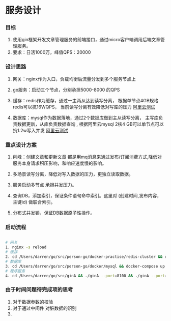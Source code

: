 

# 服务设计


### 目标
1. 使用gin框架开发文章管理服务的前端接口，通过micro客户端调用后端文章管理服务。
2. 要求：日活1000万，峰值QPS：20000


### 设计思路

1. 网关：nginx作为入口，负载均衡后流量分发到多个服务节点上

2. go服务：启动三个节点，分别承担5000-8000 的QPS

3. 缓存：redis作为缓存，通过一主两从达到读写分离，
    根据单节点4GB规格redis可以抗16WQPS， 当前读写分离有效降低对写库的压力  [阿里云测试](https://help.aliyun.com/document_detail/100453.html)

4. 数据库：mysql作为数据落地，通过2个数据库做到主从读写分离，
    主写库负责数据更新，从库负责数据查询 , 根据阿里云mysql 2核4 GB可以单节点可以抗1.2w写入并发 [阿里云测试](https://help.aliyun.com/document_detail/53638.htm?spm=a2c4g.11186623.0.0.738865d7fwc33o#concept-8031) 



### 重点设计方案

1. 削峰：创建文章和更新文章 都是用mq消息来通过发布/订阅消费方式,降低对服务本身请求积压影响，和响应速度慢的影响。
 
2. 多场景读写分离，降低对写入数据的压力，更独立读取数据。

3. 服务启动多节点 承担并发压力。

4. 查询DB，添加索引，保证条件语句命中索引。这里对 (创建时间,发布内容，主键id) 做联合索引。

5. 分布式并发锁，保证DB数据原子性操作。

### 启动流程

```bash

# 网关
1. nginx -s reload
# 缓存
2. cd /Users/darren/go/src/person-go/docker-practise/redis-cluster && docker-compose up
# 数据库
3. cd /Users/darren/go/src/person-go/docker/mysql && docker-compose up
# 程序服务
4. cd /Users/darren/go/src/ginA && ./ginA --port=8100 && ./ginA --port=8200 && ./ginA --port=8300


```

### 由于时间问题待完成项的思考

1. 对于数据参数的校验 
2. 对于通过中间件 对脏数据的识别 
3. 
  
